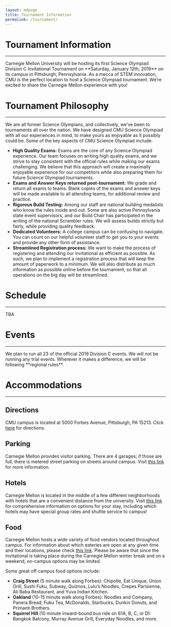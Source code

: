 ```yaml
---
layout: mdpage
title: Tournament Information
permalink: /tournament/
---
```


# Tournament Information
<hr>
Carnegie Mellon University will be hosting its first Science Olympiad Division C Invitational Tournament on **Saturday, January 12th, 2019** on its campus in Pittsburgh, Pennsylvania.
As a mecca of STEM innovation, CMU is the perfect location to host a Science Olympiad tournament.
We’re excited to share the Carnegie Mellon experience with you!

# Tournament Philosophy
<hr>

We are all former Science Olympians, and collectively, we’ve been to tournaments all over the nation. We have designed CMU Science Olympiad with all our experiences in mind, to make yours as enjoyable as it possibly could be. Some of the key aspects of CMU Science Olympiad include:
- **High Quality Exams:** Exams are the core of any Science Olympiad experience. Our team focuses on writing high quality exams, and we strive to stay consistent with the official rules while making our exams challenging. We believe that this approach will create a maximally enjoyable experience for our competitors while
also preparing them for future Science Olympiad tournaments.
- **Exams and Answer Keys returned post-tournament:** We grade and return all exams to teams. Blank copies of the exams and answer keys will be made available to all attending teams, for additional review and practice.
- **Rigorous Build Testing:** Among our staff are national building medalists who know the rules inside and out. Some are also active Pennsylvania state event supervisors, and our Build Chair has participated in the writing of the national Scrambler rules. We will assess builds strictly but fairly, while providing quality feedback.
- **Dedicated Volunteers:** A college campus can be confusing to navigate. You can count on our helpful volunteer staff to get you to your events and provide
any other form of assistance.
- **Streamlined Registration process:** We want to make the process of registering and attending our invitational as efficient as possible. As such, we plan to implement a registration
process that will keep the amount of paperwork to a minimum. We will also distribute as much information as possible online before the tournament, so that all operations on the big
day will be streamlined.

# Schedule
<hr>
TBA

# Events
<hr>
We plan to run all 23 of the official 2019 Division C events. We will not be running any trial events. Wherever it makes a difference, we will be following **regional rules**.

# Accommodations
<hr>

## Directions

CMU campus is located at 5000 Forbes Avenue, Pittsburgh, PA 15213. Click <a href="https://www.google.com/maps?saddr=My+Location&daddr=Carnegie+Mellon+University" target="_blank">here</a> for directions.

## Parking

Carnegie Mellon provides visitor parking. There are 4 garages; if those are full, there is metered street parking on streets around campus. Visit <a href="https://www.cmu.edu/visit/maps-parking-transportation.html" target="_blank">this link</a> for more information.


## Hotels

Carnegie Mellon is located in the middle of a few different neighborhoods with hotels that are a convenient distance from the university. Visit <a href="https://admission.enrollment.cmu.edu/pages/accommodations" target="_blank">this link</a> for comprehensive information on options for your stay, including which hotels may have special group rates and shuttle service to campus!

## Food

Carnegie Mellon hosts a wide variety of food vendors located throughout campus. For information about which eateries are open at any given time and their locations, please check <a href="http://cmueats.com" target="_blank">this link</a>. Please be aware that since the invitational is taking place during the Carnegie Mellon winter break and on a weekend, on-campus options may be limited.

Some great off campus food options include:

- **Craig Street** (5 minute walk along Forbes): Chipotle, Eat Unique, Union Grill, Sushi Fuku, Subway, Quiznos, Lulu’s Noodles, Crepes Parisienne, Ali Baba Restaurant, and Yuva Indian Kitchen.
- **Oakland** (10-15 minute walk along Forbes): Noodles and Company, Panera Bread, Fuku Tea, McDonalds, Starbucks, Dunkin Donuts, and Primanti Brothers.
- **Squirrel Hill** (10 minute inward-bound bus ride on 61A, B, C, or D):  Bangkok Balcony, Murray Avenue Grill, Everyday Noodles, and more.
